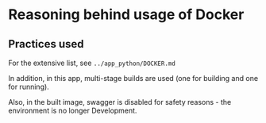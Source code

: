# Reasoning behind usage of Docker

## Practices used

For the extensive list, see `../app_python/DOCKER.md`

In addition, in this app, multi-stage builds are used (one for building and one for running).

Also, in the built image, swagger is disabled for safety reasons - the environment is no longer Development.
